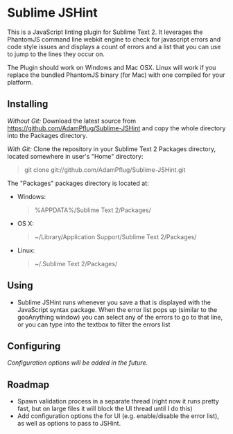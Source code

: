 Sublime JSHint
=================

This is a JavaScript linting plugin for Sublime Text 2. It leverages the PhantomJS command line webkit engine to check for javascript errors and code style issues and displays a count of errors and a list that you can use to jump to the lines they occur on.

The Plugin should work on Windows and Mac OSX. Linux will work if you replace the bundled PhantomJS binary (for Mac) with one compiled for your platform.


Installing
----------
*Without Git:* Download the latest source from https://github.com/AdamPflug/Sublime-JSHint and copy the whole directory into the Packages directory.

*With Git:* Clone the repository in your Sublime Text 2 Packages directory, located somewhere in user's "Home" directory:

> git clone git://github.com/AdamPflug/Sublime-JSHint.git


The "Packages" packages directory is located at:

* Windows:
    > %APPDATA%/Sublime Text 2/Packages/
* OS X:
    > ~/Library/Application Support/Sublime Text 2/Packages/
* Linux:
    > ~/.Sublime Text 2/Packages/


Using
-----

* Sublime JSHint runs whenever you save a that is displayed with the JavaScript syntax package. When the error list pops up (similar to the gooAnything window) you can select any of the errors to go to that line, or you can type into the textbox to filter the errors list

Configuring
-----------
_Configuration options will be added in the future._

Roadmap
-------
* Spawn validation process in a separate thread (right now it runs pretty fast, but on large files it will block the UI thread until I do this) 
* Add configuration options the for UI (e.g. enable/disable the error list), as well as options to pass to JSHint.